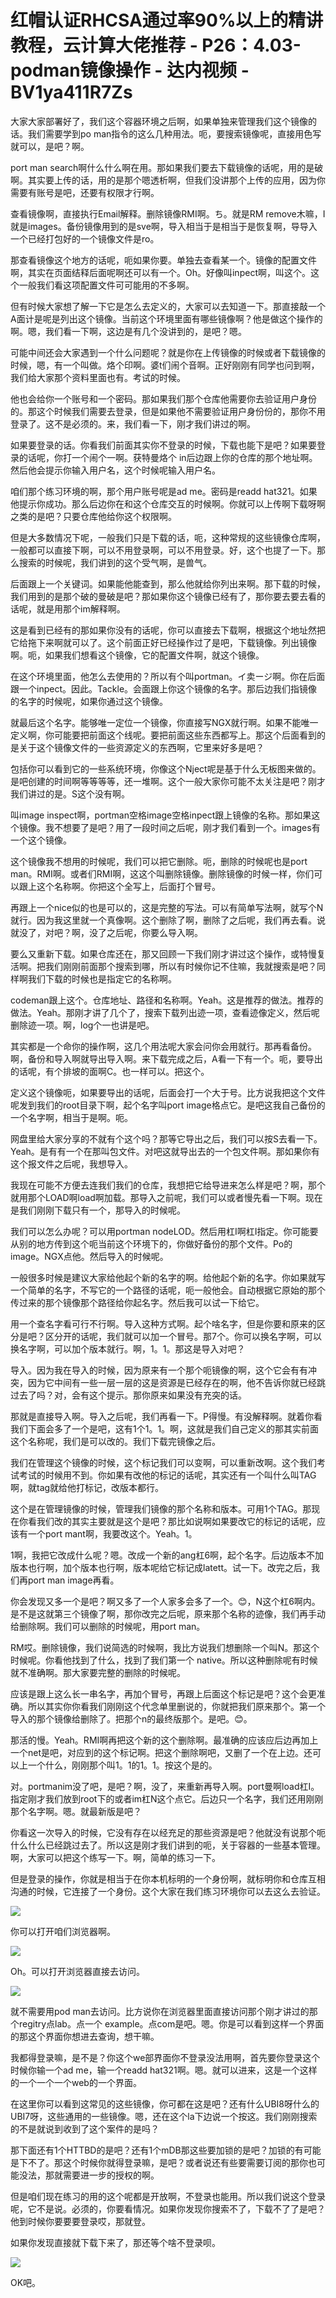 # 红帽认证RHCSA通过率90%以上的精讲教程，云计算大佬推荐 - P26：4.03-podman镜像操作 - 达内视频 - BV1ya411R7Zs

大家大家部署好了，我们这个容器环境之后啊，如果单独来管理我们这个镜像的话。我们需要学到po man指令的这么几种用法。呃，要搜索镜像呢，直接用色写就可以，是吧？啊。

port man search啊什么什么啊在用。那如果我们要去下载镜像的话呢，用的是破啊。其实要上传的话，用的是那个嗯透析啊，但我们没讲那个上传的应用，因为你需要有账号是吧，还要有权限才行啊。

查看镜像啊，直接执行Email解释。删除镜像RMI啊。ち。就是RM remove木嘛，I就是images。备份镜像用到的是sve啊，导入相当于是相当于是恢复啊，导导入一个已经打包好的一个镜像文件是ro。

那查看镜像这个地方的话呢，呃如果你要。单独去查看某一个。镜像的配置文件啊，其实在页面结释后面呢啊还可以有一个。Oh。好像叫inpect啊，叫这个。这个一般我们看这项配置文件可可能用的不多啊。

但有时候大家想了解一下它是怎么去定义的，大家可以去知道一下。那直接敲一个A面计是呢是列出这个镜像。当前这个环境里面有哪些镜像啊？他是做这个操作的啊。嗯，我们看一下啊，这边是有几个没讲到的，是吧？嗯。

可能中间还会大家遇到一个什么问题呢？就是你在上传镜像的时候或者下载镜像的时候，嗯，有一个叫做。烙个印啊。婆t们闹个音啊。正好刚刚有同学也问到啊，我们给大家那个资料里面也有。考试的时候。

他也会给你一个账号和一个密码。那如果我们那个仓库他需要你去验证用户身份的。那这个时候我们需要去登录，但是如果他不需要验证用户身份份的，那你不用登录了。这不是必须的。来，我们看一下，刚才我们讲过的啊。

如果要登录的话。你看我们前面其实你不登录的时候，下载也能下是吧？如果要登录的话呢，你打一个闹个一啊。获特曼烙个 in后边跟上你的仓库的那个地址啊。然后他会提示你输入用户名，这个时候呢输入用户名。

咱们那个练习环境的啊，那个用户账号呢是ad me。密码是readd hat321。如果他提示你成功。那么后边你在和这个仓库交互的时候啊。你就可以上传啊下载呀啊之类的是吧？只要仓库他给你这个权限啊。

但是大多数情况下呢，一般我们只是下载的话，呃，这种常规的这些镜像仓库啊，一般都可以直接下啊，可以不用登录啊，可以不用登录。好，这个也提了一下。那么搜索的时候呢，我们讲到的这个受气啊，是兽气。

后面跟上一个关键词。如果能他能查到，那么他就给你列出来啊。那下载的时候，我们用到的是那个破的曼破是吧？那如果你这个镜像已经有了，那你要去要去看的话呢，就是用那个im解释啊。

这是看到已经有的那如果你没有的话呢，你可以直接去下载啊，根据这个地址然把它给拖下来啊就可以了。这个前面正好已经操作过了是吧，下载镜像。列出镜像啊。呃，如果我们想看这个镜像，它的配置文件啊，就这个镜像。

在这个环境里面，他怎么去使用的？所以有个叫portman。イ卖ージ啊。你在后面跟一个inpect。因此。Tackle。会面跟上你这个镜像的名字。那后边我们指镜像的名字的时候呢，如果你通过这个镜像。

就最后这个名字。能够唯一定位一个镜像，你直接写NGX就行啊。如果不能唯一定义啊，你可能要把前面这个线呢。要把前面这些东西都写上。那这个后面看到的是关于这个镜像文件的一些资源定义的东西啊，它里来好多是吧？

包括你可以看到它的一些系统环境，你像这个Nject呢是基于什么无板图来做的。是吧创建的时间啊等等等等，还一堆啊。这个一般大家你可能不太关注是吧？刚才我们讲过的是。S这个没有啊。

叫image inspect啊，portman空格image空格inpect跟上镜像的名称。那如果这个镜像。我不想要了是吧？用了一段时间之后呢，刚才我们看到一个。images有一个这个镜像。

这个镜像我不想用的时候呢，我们可以把它删除。呃，删除的时候呢也是port man。RMI啊。或者们RMI啊，这这个叫删除镜像。删除镜像的时候一样，你们可以跟上这个名称啊。你把这个全写上，后面打个冒号。

再跟上一个nice似的也是可以的，这是完整的写法。可以有简单写法啊，就写个N就行。因为我这里就一个真像啊。这个删除了啊，删除了之后呢，我们再去看。说就没了，对吧？啊，没了之后呢，你要么导入啊。

要么又重新下载。如果仓库还在，那又回顾一下我们刚才讲过这个操作，或特慢复活啊。把我们刚刚前面那个搜索到哪，所以有时候你记不住嘛，我就搜索是吧？同样啊我们下载的时候也是指定它的名称啊。

codeman跟上这个。仓库地址、路径和名称啊。Yeah。这是推荐的做法。推荐的做法。Yeah。那刚才讲了几个了，搜索下载列出迹一项，查看迹像定义，然后呢删除迹一项。啊，log个一也讲是吧。

其实都是一个命你的操作啊，这几个用法呢大家会问你会用就行。那再看备份。啊，备份和导入啊就导出导入啊。来下载完成之后，A看一下有一个。呃，要导出的话呢，有个排坡的面啊C。也一样可以。把这个。

定义这个镜像呃，如果要导出的话呢，后面会打一个大于号。比方说我把这个文件呢发到我们的root目录下啊，起个名字叫port image格点它。是吧这我自己备份的一个名字啊，相当于是啊。呃。

网盘里给大家分享的不就有个这个吗？那等它导出之后，我们可以按S去看一下。Yeah。是有有一个在那叫包文件。对吧这就导出去的一个包文件啊。那如果你有这个报文件之后呢，我想导入。

我现在可能不方便去连我们我们的仓库，我想把它给导进来怎么样是吧？啊，那个就用那个LOAD啊load啊加载。那导入之前呢，我们可以或者慢先看一下啊。现在是我们刚刚下载只有一个，那导入的时候呢。

我们可以怎么办呢？可以用portman nodeLOD。然后用杠I啊杠I指定。你可能要从别的地方传到这个呃当前这个环境下的，你做好备份的那个文件。Po的 image。NGX点他。然后导入的时候呢。

一般很多时候是建议大家给他起个新的名字的啊。给他起个新的名字。你如果就写一个简单的名字，不写它的一个路径的话呢，呃一般他会。自动根据它原始的那个传过来的那个镜像那个路径给你起名字。然后我可以试一下给它。

用一个查名字看可行不行啊。导入这种方式啊。起个啥名字，但是你要和原来的区分是吧？区分开的话呢，我们就可以加一个冒号。那7个。你可以换名字啊，可以换名字啊，可以加个版本就行。啊，1。1。那这是导入对吧？

导入。因为我在导入的时候，因为原来有一个那个呃镜像的啊，这个它会有有冲突，因为它中间有一些一层一层的这是资源是已经存在的啊，他不告诉你就已经跳过去了吗？对，会有这个提示。那你原来如果没有充突的话。

那就是直接导入啊。导入之后呢，我们再看一下。P得慢。有没解释啊。就着你看我们下面会多了一个是吧，这有1个1。1。啊，这就是我们自己定义的那其实前面这个名称呢，我们是可以改的。我们下载完镜像之后。

我们在管理这个镜像的时候，这个标记我们可以变啊，可以重新改啊。这个我们考试考试的时候用不到。你如果有改他的标记的话呢，其实还有一个叫什么叫TAG啊，就tag就给他打标记，改版本都行。

这个是在管理镜像的时候，管理我们镜像的那个名称和版本。可用1个TAG。那现在你看我们改的其实主要就是这个是吧？那比如说啊如果要改它的标记的话呢，应该有一个port mant啊，我要改这个。Yeah。1。

1啊，我把它改成什么呢？嗯。改成一个新的ang杠6啊，起个名字。后边版本不加版本也行啊，加个版本也行啊，版本呢给它标记成latett。试一下。改完之后，我们再port man image再看。

你会发现又多一个是吧？啊又多了一个人家多会多了一个。😊，N这个杠6啊内。是不是这就第三个镜像了啊，那你改完之后呢，原来那个名称的迹像，我们再手动给删除啊。我们可以删除的时候呢，用port man。

RM哎。删除镜像，我们说简选的时候啊，我比方说我们想删除一个叫N。那这个时候呢。你看他找到了什么，找到了我们第一个 native。所以这种删除呢有时候就不准确啊。那大家要完整的删除的时候呢。

应该是跟上这么长一串名字，再加个冒号，再跟上后面这个标记是吧？这个会更准确。所以其实你你看我们刚刚这个代念单里删说的，你就把我们原来那个。第一个导入的那个镜像给删除了。把那个n的最终版那个。是吧。😊。

那活的慢。Yeah。RMI啊再把这个新的这个删除啊。最准确的应该应后边再加上一个net是吧，对应到的这个标记啊。把这个删除啊吧，又删了一个在上边。还可以上一个什么，刚刚那个叫1。1的1。1。按这个是的。

对。portmanim没了吧，是吧？啊，没了，来重新再导入啊。port曼啊load杠I。指定刚才我们放到root下的或者im杠N这个点它。后边只一个名字，我们还用刚刚那个名字啊。嗯。就最新版是吧？

你看这一次导入的时候，它没有存在以经充足的那些资源是吧？他就没有说那个呃什么什么已经跳过去了。所以这是刚才我们讲到的呃，关于容器的一些基本管理。啊，大家可以把这个练写一下。啊，简单的练习一下。

但是登录的操作，你就是相当于在你本机标明的一个身份啊，就标明你和仓库互相沟通的时候，它连接了一个身份。这个大家在我们练习环境你可以去这么去验证。



![](img/bc1194814ec518ec8cb8320d3163a4b4_1.png)

你可以打开咱们浏览器啊。

![](img/bc1194814ec518ec8cb8320d3163a4b4_3.png)

Oh。可以打开浏览器直接去访问。

![](img/bc1194814ec518ec8cb8320d3163a4b4_5.png)

就不需要用pod man去访问。比方说你在浏览器里面直接访问那个刚才讲过的那个regitry点lab。点一个 example。点com是吧。嗯。你是可以看到这样一个界面的那这个界面你想进去查询，想干嘛。

我都得登录嘛，是不是？你这个we部界面你不登录没法用啊，首先要你登录这个时候你输一个ad me，输一个readd hat321啊。嗯。就可以进来，这是一个这样的一个一个一个web的一个界面。

在这里你可以看到这常见的这些镜像，你可都在这是吧？还有什么UBI8呀什么的UBI7呀，这些通用的一些镜像。嗯，还在这个la下边说一个按这。我们刚刚搜索的不是就说到收到了这个案件的是吗？

那下面还有1个HTTBD的是吧？还有1个mDB那这些要加锁的是吧？加锁的有可能是下不了。那这个时候你就得登录嘛，是吧？或者说还有些要需要订阅的那你也可能没法，那就需要进一步的授权的啊。

但是咱们现在练习的用的这个呢都是开放啊，不登录也能用。所以我们说这个登录呢，它不是说。必须的，你要看情况。如果你发现你搜索不了，下载不了了是吧？他到时候你要要要登录哎，那就登。

如果你发现直接就下载下来了，那还等个啥不登录呗。

![](img/bc1194814ec518ec8cb8320d3163a4b4_7.png)

OK吧。